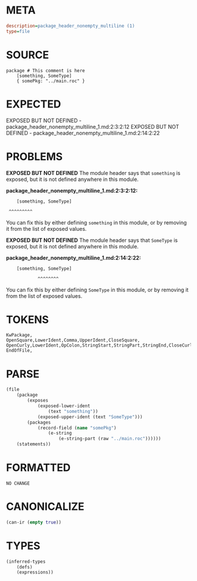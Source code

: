 # META
~~~ini
description=package_header_nonempty_multiline (1)
type=file
~~~
# SOURCE
~~~roc
package # This comment is here
	[something, SomeType]
	{ somePkg: "../main.roc" }
~~~
# EXPECTED
EXPOSED BUT NOT DEFINED - package_header_nonempty_multiline_1.md:2:3:2:12
EXPOSED BUT NOT DEFINED - package_header_nonempty_multiline_1.md:2:14:2:22
# PROBLEMS
**EXPOSED BUT NOT DEFINED**
The module header says that `something` is exposed, but it is not defined anywhere in this module.

**package_header_nonempty_multiline_1.md:2:3:2:12:**
```roc
	[something, SomeType]
```
	 ^^^^^^^^^
You can fix this by either defining `something` in this module, or by removing it from the list of exposed values.

**EXPOSED BUT NOT DEFINED**
The module header says that `SomeType` is exposed, but it is not defined anywhere in this module.

**package_header_nonempty_multiline_1.md:2:14:2:22:**
```roc
	[something, SomeType]
```
	            ^^^^^^^^
You can fix this by either defining `SomeType` in this module, or by removing it from the list of exposed values.

# TOKENS
~~~zig
KwPackage,
OpenSquare,LowerIdent,Comma,UpperIdent,CloseSquare,
OpenCurly,LowerIdent,OpColon,StringStart,StringPart,StringEnd,CloseCurly,
EndOfFile,
~~~
# PARSE
~~~clojure
(file
	(package
		(exposes
			(exposed-lower-ident
				(text "something"))
			(exposed-upper-ident (text "SomeType")))
		(packages
			(record-field (name "somePkg")
				(e-string
					(e-string-part (raw "../main.roc"))))))
	(statements))
~~~
# FORMATTED
~~~roc
NO CHANGE
~~~
# CANONICALIZE
~~~clojure
(can-ir (empty true))
~~~
# TYPES
~~~clojure
(inferred-types
	(defs)
	(expressions))
~~~
